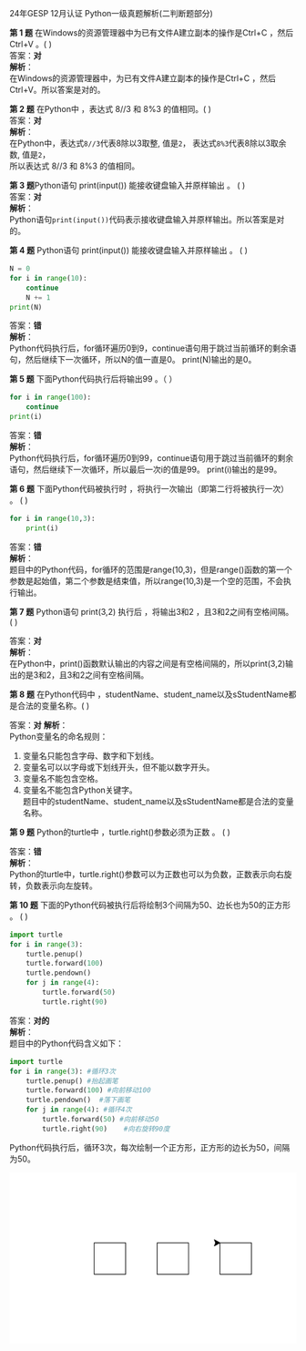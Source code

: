 24年GESP 12月认证 Python一级真题解析(二判断题部分)  

**第 1 题** 在Windows的资源管理器中为已有⽂件A建⽴副本的操作是Ctrl+C ，然后Ctrl+V 。( )  
答案：**对**  
**解析**：  
在Windows的资源管理器中，为已有⽂件A建⽴副本的操作是Ctrl+C ，然后Ctrl+V。所以答案是对的。

**第 2 题** 在Python中 ，表达式 8//3 和 8%3 的值相同。( )  
答案：**对**  
**解析**：  
在Python中，表达式``8//3``代表8除以3取整, 值是``2``，
表达式``8%3``代表8除以3取余数, 值是``2``，  
所以表达式 8//3 和 8%3 的值相同。  

**第 3 题**Python语句 print(input()) 能接收键盘输⼊并原样输出 。 ( )  
答案：**对**  
**解析**：  
Python语句``print(input())``代码表示接收键盘输入并原样输出。所以答案是对的。

**第 4 题** Python语句 print(input()) 能接收键盘输⼊并原样输出 。 ( )  

```python
N = 0
for i in range(10):
    continue
    N += 1
print(N)
```

答案：**错**  
**解析**：  
Python代码执行后，for循环遍历0到9，continue语句用于跳过当前循环的剩余语句，然后继续下一次循环，所以N的值一直是0。 print(N)输出的是0。

**第 5 题** 下⾯Python代码执⾏后将输出99 。（ ）  

```python
for i in range(100):
    continue
print(i)
```

答案：**错**  
**解析**：  
Python代码执行后，for循环遍历0到99，continue语句用于跳过当前循环的剩余语句，然后继续下一次循环，所以最后一次i的值是99。 print(i)输出的是99。

**第 6 题** 下⾯Python代码被执⾏时 ，将执⾏⼀次输出（即第⼆⾏将被执⾏⼀次） 。 ( )  

```python
for i in range(10,3):
    print(i)
```

答案：**错**  
**解析**：  
题目中的Python代码，for循环的范围是range(10,3)，但是range()函数的第一个参数是起始值，第二个参数是结束值，所以range(10,3)是一个空的范围，不会执行输出。

**第 7 题**  Python语句 print(3,2) 执⾏后 ，将输出3和2 ，且3和2之间有空格间隔。 ( )  

答案：**对**  
**解析**：  
在Python中，print()函数默认输出的内容之间是有空格间隔的，所以print(3,2)输出的是3和2，且3和2之间有空格间隔。

**第 8 题** 在Python代码中 ，studentName、student_name以及sStudentName都是合法的变量名称。( )  

答案：**对**
**解析**：  
 Python变量名的命名规则：  

1. 变量名只能包含字母、数字和下划线。  
2. 变量名可以以字母或下划线开头，但不能以数字开头。  
3. 变量名不能包含空格。  
4. 变量名不能包含Python关键字。  
题目中的studentName、student_name以及sStudentName都是合法的变量名称。

**第 9 题** Python的turtle中 ，turtle.right()参数必须为正数 。 ( )  

答案：**错**  
**解析**：  
Python的turtle中，turtle.right()参数可以为正数也可以为负数，正数表示向右旋转，负数表示向左旋转。

**第 10 题** 下⾯的Python代码被执⾏后将绘制3个间隔为50、边长也为50的正⽅形 。 ( )  

```python
import turtle
for i in range(3):
    turtle.penup()
    turtle.forward(100)
    turtle.pendown()
    for j in range(4):
        turtle.forward(50)
        turtle.right(90)
```

答案：**对的**  
**解析**：  
题目中的Python代码含义如下：

```python
import turtle
for i in range(3): #循环3次
    turtle.penup() #抬起画笔
    turtle.forward(100) #向前移动100
    turtle.pendown()  #落下画笔
    for j in range(4): #循环4次
        turtle.forward(50) #向前移动50
        turtle.right(90)    #向右旋转90度
```

Python代码执行后，循环3次，每次绘制一个正方形，正方形的边长为50，间隔为50。

![level2_202409_1](img/level1_202412_4.png)
